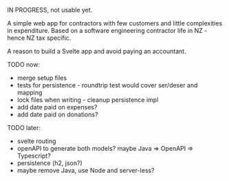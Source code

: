 IN PROGRESS, not usable yet.

A simple web app for contractors with few customers and little complexities in expenditure.
Based on a software engineering contractor life in NZ - hence NZ tax specific.

A reason to build a Svelte app and avoid paying an accountant.

TODO now:
- merge setup files
- tests for persistence - roundtrip test would cover ser/deser and mapping
- lock files when writing - cleanup persistence impl
- add date paid on expenses?
- add date paid on donations?

TODO later:
- svelte routing
- openAPI to generate both models? maybe Java => OpenAPI => Typescript?
- persistence (h2, json?)
- maybe remove Java, use Node and server-less?
